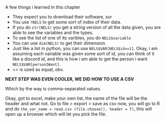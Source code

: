 A few things i learned in this chapter

- They expect you to download their software, *sur*
- You use `?NELS` to get some sort of index of their data.
- If you do `str(NELS)` you get a string version of all the data given, you are able to see the variables and the types.
- To see the list of one of its varibles, you do `NELS$variable`
- You can use `dim(NELS)` to get their dimension.
- Just like a list in python, you can use `NELS$VAR[NELS$id==1]`. Okay, i am assuming each variable was given some sort of id, you can think of it like a discord id, and this is how i am able to get the person i want `NELS$VAR[personIWant]`.
- == is used as equal, obv.

__NEXT STEP WAS EVEN COOLER, WE DID HOW TO USE A CSV__

Which by the way is comma-separated values.

Okay, got to excel, make your own list, the name of the file will be the header and what not. Go to file > export > save as csv
now, you will go to R and do `the_var_name = read.csv (file.choose(), header = T)`, this will open up a browser which will let you pick the file.

